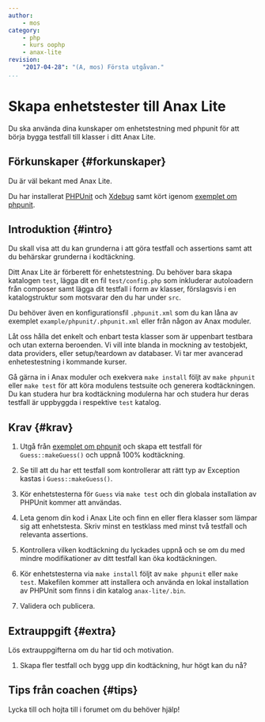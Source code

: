 ```yaml
---
author:
    - mos
category:
    - php
    - kurs oophp
    - anax-lite
revision:
    "2017-04-28": "(A, mos) Första utgåvan."
...
```

Skapa enhetstester till Anax Lite
==================================

Du ska använda dina kunskaper om enhetstestning med phpunit för att börja bygga testfall till klasser i ditt Anax Lite.

<!--more-->



Förkunskaper {#forkunskaper}
-----------------------

Du är väl bekant med Anax Lite.

Du har installerat [PHPUnit](labbmiljo/phpunit) och [Xdebug](labbmiljo/xdebug) samt kört igenom [exemplet om phpunit](https://github.com/dbwebb-se/oophp/blob/master/example/phpunit/README.md).



Introduktion {#intro}
-----------------------

Du skall visa att du kan grunderna i att göra testfall och assertions samt att du behärskar grunderna i kodtäckning.

Ditt Anax Lite är förberett för enhetstestning. Du behöver bara skapa katalogen `test`, lägga dit en fil `test/config.php` som inkluderar autoloadern från composer samt lägga dit testfall i form av klasser, förslagsvis i en katalogstruktur som motsvarar den du har under `src`.

Du behöver även en konfigurationsfil `.phpunit.xml` som du kan låna av exemplet `example/phpunit/.phpunit.xml` eller från någon av Anax moduler.

Låt oss hålla det enkelt och enbart testa klasser som är uppenbart testbara och utan externa beroenden. Vi vill inte blanda in mockning av testobjekt, data providers,  eller setup/teardown av databaser. Vi tar mer avancerad enhetestestning i kommande kurser.

Gå gärna in i Anax moduler och exekvera `make install` följt av `make phpunit` eller `make test` för att köra modulens testsuite och generera kodtäckningen. Du kan studera hur bra kodtäckning modulerna har och studera hur deras testfall är uppbyggda i respektive `test` katalog.



Krav {#krav}
-----------------------

1. Utgå från [exemplet om phpunit](https://github.com/dbwebb-se/oophp/blob/master/example/phpunit/README.md) och skapa ett testfall för `Guess::makeGuess()` och uppnå 100% kodtäckning.

1. Se till att du har ett testfall som kontrollerar att rätt typ av Exception kastas i `Guess::makeGuess()`.

1. Kör enhetstesterna för `Guess` via `make test` och din globala installation av PHPUnit kommer att användas.

1. Leta genom din kod i Anax Lite och finn en eller flera klasser som lämpar sig att enhetstesta. Skriv minst en testklass med minst två testfall och relevanta assertions.

1. Kontrollera vilken kodtäckning du lyckades uppnå och se om du med mindre modifikationer av ditt testfall kan öka kodtäckningen.

1. Kör enhetstesterna via `make install` följt av `make phpunit` eller `make test`. Makefilen kommer att installera och använda en lokal installation av PHPUnit som finns i din katalog `anax-lite/.bin`.

1. Validera och publicera.



Extrauppgift {#extra}
-----------------------

Lös extrauppgifterna om du har tid och motivation.

1. Skapa fler testfall och bygg upp din kodtäckning, hur högt kan du nå?



Tips från coachen {#tips}
-----------------------

Lycka till och hojta till i forumet om du behöver hjälp!
